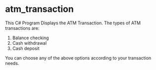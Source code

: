 # atm_transaction

This C# Program Displays the ATM Transaction. The types of ATM transactions are:
1) Balance checking
2) Cash withdrawal
3) Cash deposit

You can choose any of the above options according to your transaction needs.
